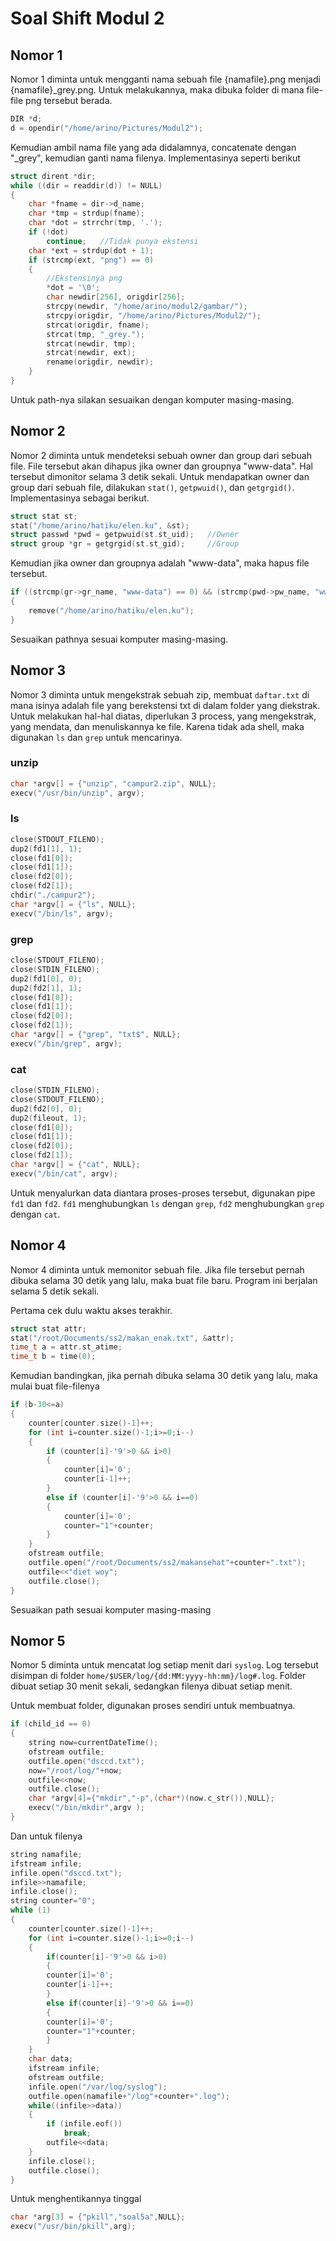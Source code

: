 # Soal Shift Modul 2
## Nomor 1
Nomor 1 diminta untuk mengganti nama sebuah file {namafile}.png menjadi {namafile}_grey.png.
Untuk melakukannya, maka dibuka folder di mana file-file png tersebut berada.

```C
DIR *d;
d = opendir("/home/arino/Pictures/Modul2");
```

Kemudian ambil nama file yang ada didalamnya, concatenate dengan "_grey", kemudian ganti nama filenya.
Implementasinya seperti berikut

```C
struct dirent *dir;
while ((dir = readdir(d)) != NULL)
{
    char *fname = dir->d_name;
    char *tmp = strdup(fname);
    char *dot = strrchr(tmp, '.');
    if (!dot)
        continue;   //Tidak punya ekstensi
    char *ext = strdup(dot + 1);
    if (strcmp(ext, "png") == 0)
    {
        //Ekstensinya png
        *dot = '\0';
        char newdir[256], origdir[256];
        strcpy(newdir, "/home/arino/modul2/gambar/");
        strcpy(origdir, "/home/arino/Pictures/Modul2/");
        strcat(origdir, fname);
        strcat(tmp, "_grey.");
        strcat(newdir, tmp);
        strcat(newdir, ext);
        rename(origdir, newdir);
    }
}
```

Untuk path-nya silakan sesuaikan dengan komputer masing-masing.

## Nomor 2
Nomor 2 diminta untuk mendeteksi sebuah owner dan group dari sebuah file.
File tersebut akan dihapus jika owner dan groupnya "www-data".
Hal tersebut dimonitor selama 3 detik sekali.
Untuk mendapatkan owner dan group dari sebuah file, dilakukan `stat()`, `getpwuid()`, dan `getgrgid()`.
Implementasinya sebagai berikut.

```C
struct stat st;
stat("/home/arino/hatiku/elen.ku", &st);
struct passwd *pwd = getpwuid(st.st_uid);   //Owner
struct group *gr = getgrgid(st.st_gid);     //Group
```

Kemudian jika owner dan groupnya adalah "www-data", maka hapus file tersebut.

```C
if ((strcmp(gr->gr_name, "www-data") == 0) && (strcmp(pwd->pw_name, "www-data") == 0))
{
    remove("/home/arino/hatiku/elen.ku");
}
```

Sesuaikan pathnya sesuai komputer masing-masing.

## Nomor 3
Nomor 3 diminta untuk mengekstrak sebuah zip, 
membuat `daftar.txt` di mana isinya adalah file yang berekstensi txt di dalam folder yang diekstrak.
Untuk melakukan hal-hal diatas, diperlukan 3 process, yang mengekstrak, yang mendata, dan menuliskannya ke file.
Karena tidak ada shell, maka digunakan `ls` dan `grep` untuk mencarinya.

### unzip
```C
char *argv[] = {"unzip", "campur2.zip", NULL};
execv("/usr/bin/unzip", argv);
```

### ls
```C
close(STDOUT_FILENO);
dup2(fd1[1], 1);
close(fd1[0]);
close(fd1[1]);
close(fd2[0]);
close(fd2[1]);
chdir("./campur2");
char *argv[] = {"ls", NULL};
execv("/bin/ls", argv);
```

### grep
```C
close(STDOUT_FILENO);
close(STDIN_FILENO);
dup2(fd1[0], 0);
dup2(fd2[1], 1);
close(fd1[0]);
close(fd1[1]);
close(fd2[0]);
close(fd2[1]);
char *argv[] = {"grep", "txt$", NULL};
execv("/bin/grep", argv);
```

### cat
```C
close(STDIN_FILENO);
close(STDOUT_FILENO);
dup2(fd2[0], 0);
dup2(fileout, 1);
close(fd1[0]);
close(fd1[1]);
close(fd2[0]);
close(fd2[1]);
char *argv[] = {"cat", NULL};
execv("/bin/cat", argv);
```

Untuk menyalurkan data diantara proses-proses tersebut, digunakan pipe `fd1` dan `fd2`.
`fd1` menghubungkan `ls` dengan `grep`, `fd2` menghubungkan `grep` dengan `cat`.

## Nomor 4
Nomor 4 diminta untuk memonitor sebuah file.
Jika file tersebut pernah dibuka selama 30 detik yang lalu, maka buat file baru.
Program ini berjalan selama 5 detik sekali.

Pertama cek dulu waktu akses terakhir.
```C
struct stat attr;
stat("/root/Documents/ss2/makan_enak.txt", &attr);
time_t a = attr.st_atime;
time_t b = time(0);
```
Kemudian bandingkan, jika pernah dibuka selama 30 detik yang lalu, maka mulai buat file-filenya
```C
if (b-30<=a)
{
    counter[counter.size()-1]++;
    for (int i=counter.size()-1;i>=0;i--)
    {
        if (counter[i]-'9'>0 && i>0)
        {
            counter[i]='0';
            counter[i-1]++;
        }
        else if (counter[i]-'9'>0 && i==0)
        {
            counter[i]='0';
            counter="1"+counter;
        }
    }
    ofstream outfile;
    outfile.open("/root/Documents/ss2/makansehat"+counter+".txt");
    outfile<<"diet woy";
    outfile.close();
}
```

Sesuaikan path sesuai komputer masing-masing

## Nomor 5
Nomor 5 diminta untuk mencatat log setiap menit dari `syslog`.
Log tersebut disimpan di folder `home/$USER/log/{dd:MM:yyyy-hh:mm}/log#.log`.
Folder dibuat setiap 30 menit sekali, sedangkan filenya dibuat setiap menit.

Untuk membuat folder, digunakan proses sendiri untuk membuatnya.
```C
if (child_id == 0)
{
    string now=currentDateTime();
    ofstream outfile;
    outfile.open("dsccd.txt");
    now="/root/log/"+now;
    outfile<<now;
    outfile.close();
    char *argv[4]={"mkdir","-p",(char*)(now.c_str()),NULL};
    execv("/bin/mkdir",argv );
}
```
Dan untuk filenya
```C
string namafile;
ifstream infile;
infile.open("dsccd.txt");
infile>>namafile;
infile.close();
string counter="0";
while (1)
{
    counter[counter.size()-1]++;
    for (int i=counter.size()-1;i>=0;i--)
    {
        if(counter[i]-'9'>0 && i>0)
        {
        counter[i]='0';
        counter[i-1]++;
        }
        else if(counter[i]-'9'>0 && i==0)
        {
        counter[i]='0';
        counter="1"+counter;
        }
    }
    char data;
    ifstream infile;
    ofstream outfile;
    infile.open("/var/log/syslog");
    outfile.open(namafile+"/log"+counter+".log");
    while((infile>>data))
    {
        if (infile.eof())
            break;
        outfile<<data;
    }
    infile.close();
    outfile.close();
}
```
Untuk menghentikannya tinggal
```C
char *arg[3] = {"pkill","soal5a",NULL};
execv("/usr/bin/pkill",arg);
```
